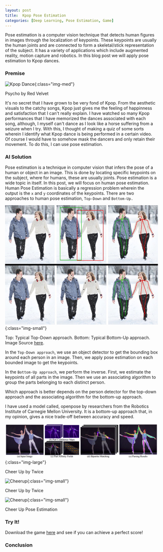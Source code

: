 ```yaml
---
layout: post
title:  Kpop Pose Estimation
categories: [Deep Learning, Pose Estimation, Game]
---
```


Pose estimation is a computer vision technique that detects human figures in images through the localization of keypoints. These keypoints are usually the human joints and are connected to form a skeletal/stick representation of the subject. It has a variety of applications which include augmented reality, motion capture and robotics. In this blog post we will apply pose estimation to Kpop dances.


### Premise

![Kpop Dance](/images/post-5.gif){:class="img-med"}
<p class="img-credits">Psycho by Red Velvet</p>

It's no secret that I have grown to be very fond of Kpop. From the aesthetic visuals to the catchy songs, Kpop just gives me the feeling of happinness and satisfaction that I can't really explain. I have watched so many Kpop performances that I have memorized the dances associated with each song, although, I myself can't dance as I look like a horse suffering from a seizure when I try. With this, I thought of making a quiz of some sorts wherein I identify what Kpop dance is being performed in a certain video. Of course I would have to somehow mask the dancers and only retain their movement. To do this, I can use pose estimation.


### AI Solution

Pose estimation is a technique in computer vision that infers the pose of a human or object in an image. This is done by locating specific keypoints on the subject, where for humans, these are usually joints. Pose estimation is a wide topic in itself. In this post, we will focus on human pose estimation. Human Pose Estimation is basically a regression problem wherein the output is the `x` and `y` coordinates of the keypoints. There are two approaches to human pose estimation, `Top-Down` and `Bottom-Up.` 

![Pose Estimation Approaches](/images/post-5.jpeg){:class="img-small"}
<p class="img-credits">Top: Typical Top-Down approach. Bottom: Typical Bottom-Up approach. Image Source <a href="https://medium.com/beyondminds/an-overview-of-human-pose-estimation-with-deep-learning-d49eb656739b"> here</a>.</p>

In the `Top-Down approach`, we use an object detector to get the bounding box around each person in an image. Then, we apply pose estimation on each bounded image to get the keypoints.

In the `Bottom-Up approach`, we perform the inverse. First, we estimate the keypoints of all parts in the image. Then we use an associating algorithm to group the parts belonging to each distinct person.

Which approach is better depends on the person detector for the top-down approach and the associating algorithm for the bottom-up approach.

I have used a model called, openpose by researchers from the Robotics Institute of  Carnegie Mellon University. It is a bottom-up approach that, in my opinion, gives a nice trade-off between accuracy and speed.

![OpenPose Pipeline](/images/post-5.png){:class="img-large"}
<p class="img-credits">Cheer Up by Twice</p>



![Cheerup](/images/post-5-1.gif){:class="img-small"}
<p class="img-credits">Cheer Up by Twice</p>

![Cheerup](/images/post-5-2.gif){:class="img-small"}
<p class="img-credits">Cheer Up Pose Estimation</p>

### Try It!

Download the game [here](https://github.com/RenzoBenemerito/Naruto-Hand-Seals-Classification) and see if you can achieve a perfect score!


### Conclusion